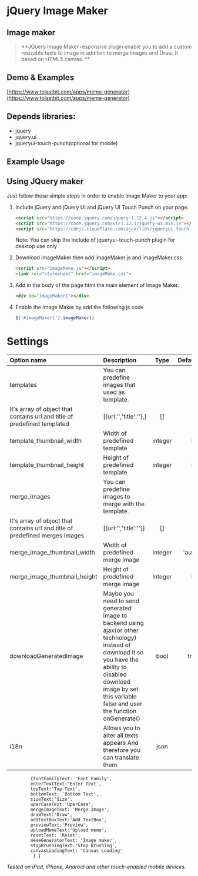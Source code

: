# jQuery Image Maker
## Image maker

> **JQuery Image Maker responsive plugin enable you to add a custom resizable texts to image in addition to merge images and Draw. It based on HTML5 canvas. **

## Demo & Examples

[https://www.tolastbit.com/apps/meme-generator](https://www.tolastbit.com/apps/meme-generator)

## Depends libraries:
 *  jquery
 *  jquery.ui
 *  jqueryui-touch-punch(optional for mobile)

## Example Usage

## Using JQuery maker

Just follow these simple steps in order to enable Image Maker to your app:

1. Include jQuery and jQuery UI and jQuery UI Touch Punch on your page.

    ```html
    <script src="https://code.jquery.com/jquery-1.12.4.js"></script>
    <script src="https://code.jquery.com/ui/1.12.1/jquery-ui.min.js"></script>
    <script src="https://cdnjs.cloudflare.com/ajax/libs/jqueryui-touch-punch/0.2.2/jquery.ui.touch-punch.min.js"></script>
    ```
    Note: You can skip the include of jqueryui-touch-punch plugin for desktop use only
    
2. Download imageMaker then add imageMaker.js and imageMaker.css.

    ```html
    <script src="imageMake.js"></script>
    <link rel="stylesheet" href="imageMake.css">
    ```

3. Add in the body of the page html the main element of Image Maker.

    ```html
    <div id="imageMaker1"></div>
    ```
4. Enable the Image Maker by add the following js code
    ```js
    $('#imageMaker1').imageMaker()
    ```    
 # Settings
| Option name | Description | Type | Default |
| :---         |     :---      |     :---: |     ---: |
| templates   | You can predefine images that used as template. 
It's array of object that contains url and title of predefined templated   | [{url:'','title':''},]    |[] |
| template_thumbnail_width     | Width of predefined template       |   integer   | 50 |
| template_thumbnail_height     | Height of predefined template       |   integer   | 50 |
| merge_images   | You can predefine images to merge with the template. 
It's array of object that contains url and title of predefined merges Images   | [{url:'','title':''}]    | []|
| merge_image_thumbnail_width   | Width of predefined merge image   | Integer  | 'auto' |
| merge_image_thumbnail_height   | Height of predefined merge image   | Integer  | 50 |
| downloadGeneratedImage   | Maybe you need to send generated image to backend using ajax(or other technology) instead of download it so you have the ability to disabled download image by set this variable false and user the function onGenerate()  | bool  | true |
| i18n   | Allows you to alter all texts appears And therefore you can translate them  | json  | 
             {fontFamilyText: 'Font Family',
             enterTextText:'Enter Text',
             topText:'Top Text',
             bottomText: 'Bottom Text',
             sizeText:'Size',
             uperCaseText:'UperCase',
             mergeImageText: 'Merge Image',
             drawText:'Draw',
             addTextBoxText:'Add TextBox',
             previewText:'Preview',
             uploadMemeText:'Upload meme',
             resetText: 'Reset',
             memeGeneratorText: 'Image maker',
             stopBrushingText:'Stop Brushing',
             canvasLoadingText: 'Canvas Loading'
              } |
              

_Tested on iPad, iPhone, Android and other touch-enabled mobile devices._
